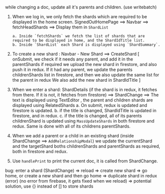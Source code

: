 while changing a doc, update all it's parents and children. (use writebatch)

1.  When we log in, we only fetch the shards which are required to be displayed in the home screen.
    SignedOutHomePage ==> Navbar ==> fetchHeadShards ==> Display them in `ShardList`

        a. Inside `fetchShards` we fetch the list of shards that are required to be displayed in home, and the ShardIdTitle list.
        b. Inside `ShardList` each Shard is displayed using `ShardSummary`.

2.  To create a new shard : Navbar - New Shard ==> CreateShard [
    onSubmit,
    we check if it needs any parent, and add it in the parentShards if required
    we upload the new shard in firestore, and also push it in redux.
    If it had any parent, we update the parents childrenShards list in firestore, and then we also update the same list for the parent in redux
    We also add the new shard in ShardIdTitle
    ]

3.  When we enter a shard: ShardDetails (if the shard is in redux, it fetches from there. If it is not, it fetches from firestore) ==> ShardChange ==> The text is displayed using TextEditor , the parent and children shards are displayed using RelatedShards
    a. On submit, redux is updated and firestore is updated.
    b. if the title is changed, ShardIdTitle is updated in firestore, and in redux.
    c. if the title is changed, all of its parents childrenShard is updated using `MassUpdateShards` in both firestore and redux. Same is done with all of its childrens parentShards.

4.  When we add a parent or a child in an existing shard (inside ShardChange ==> `AddRelationshipModal`) we update the currentShard and the targetShard boths childrenShards and parentShards as required, both in firestore and redux.

5.  Use `handlePrint` to print the current doc, it is called from ShardChange.

bug:
enter a shard (ShardChange) => reload => create new shard => go home, or create a new shard and then go home => duplicate shard in redux (error) (no error from firebase, it gets fixed when we reload) => potential solution, use {} instead of [] to store shards

